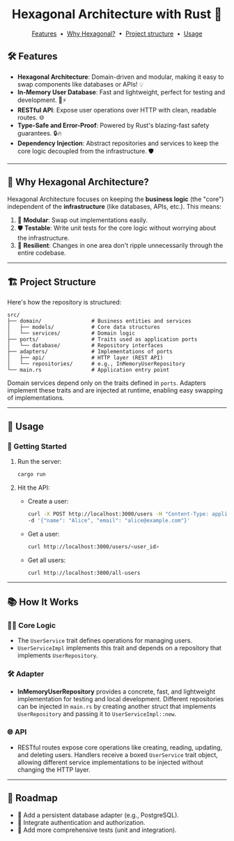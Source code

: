 <div align=center>

# Hexagonal Architecture with Rust 🦀

[Features](#️-features) &nbsp;&bull;&nbsp; [Why Hexagonal?](#-why-hexagonal-architecture) &nbsp;&bull;&nbsp; [Project structure](#️-project-structure) &nbsp;&bull;&nbsp; [Usage](#-usage)

</div>


## 🛠️ Features

- **Hexagonal Architecture**: Domain-driven and modular, making it easy to swap components like databases or APIs! 💡
- **In-Memory User Database**: Fast and lightweight, perfect for testing and development. 🧠⚡
- **RESTful API**: Expose user operations over HTTP with clean, readable routes. 🌐
- **Type-Safe and Error-Proof**: Powered by Rust's blazing-fast safety guarantees. 🔒🔥
- **Dependency Injection**: Abstract repositories and services to keep the core logic decoupled from the infrastructure. 🛡️

---

## 🎯 Why Hexagonal Architecture?

Hexagonal Architecture focuses on keeping the **business logic** (the "core") independent of the **infrastructure** (like databases, APIs, etc.). This means:

1. 🧩 **Modular**: Swap out implementations easily.
2. 🛡️ **Testable**: Write unit tests for the core logic without worrying about the infrastructure.
3. 💪 **Resilient**: Changes in one area don't ripple unnecessarily through the entire codebase.

---

## 🏗️ Project Structure

Here's how the repository is structured:

```
src/
├── domain/                # Business entities and services
│   ├── models/            # Core data structures
│   └── services/          # Domain logic
├── ports/                 # Traits used as application ports
│   └── database/          # Repository interfaces
├── adapters/              # Implementations of ports
│   ├── api/               # HTTP layer (REST API)
│   └── repositories/      # e.g., InMemoryUserRepository
└── main.rs                # Application entry point
```

Domain services depend only on the traits defined in `ports`. Adapters implement
these traits and are injected at runtime, enabling easy swapping of
implementations.

---

## 🌟 Usage

### 🛴 Getting Started

1. Run the server:
   ```bash
   cargo run
   ```

2. Hit the API:
   - Create a user:
     ```bash
     curl -X POST http://localhost:3000/users -H "Content-Type: application/json" \
     -d '{"name": "Alice", "email": "alice@example.com"}'
     ```
   - Get a user:
     ```bash
     curl http://localhost:3000/users/<user_id>
     ```
   - Get all users:
     ```bash
     curl http://localhost:3000/all-users
     ```

---

## 📚 How It Works

### 👩‍💻 Core Logic
- The `UserService` trait defines operations for managing users.
- `UserServiceImpl` implements this trait and depends on a repository that
  implements `UserRepository`.

### 🛠️ Adapter
- **InMemoryUserRepository** provides a concrete, fast, and lightweight
  implementation for testing and local development.
  Different repositories can be injected in `main.rs` by creating another
  struct that implements `UserRepository` and passing it to `UserServiceImpl::new`.

### 🌐 API
- RESTful routes expose core operations like creating, reading, updating, and deleting users.
  Handlers receive a boxed `UserService` trait object, allowing different service
  implementations to be injected without changing the HTTP layer.

---

## 🚧 Roadmap

- 🔄 Add a persistent database adapter (e.g., PostgreSQL).
- 🔐 Integrate authentication and authorization.
- 📜 Add more comprehensive tests (unit and integration).

